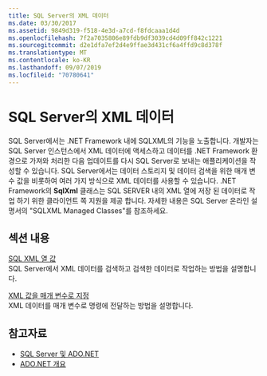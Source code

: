 ```yaml
---
title: SQL Server의 XML 데이터
ms.date: 03/30/2017
ms.assetid: 9849d319-f518-4e3d-a7cd-f8fdcaaa1d4d
ms.openlocfilehash: 7f2a7035806e89fdb9df3039cd4d09ff842c1221
ms.sourcegitcommit: d2e1dfa7ef2d4e9ffae3d431cf6a4ffd9c8d378f
ms.translationtype: MT
ms.contentlocale: ko-KR
ms.lasthandoff: 09/07/2019
ms.locfileid: "70780641"
---
```

# <a name="xml-data-in-sql-server"></a>SQL Server의 XML 데이터
SQL Server에서는 .NET Framework 내에 SQLXML의 기능을 노출합니다. 개발자는 SQL Server 인스턴스에서 XML 데이터에 액세스하고 데이터를 .NET Framework 환경으로 가져와 처리한 다음 업데이트를 다시 SQL Server로 보내는 애플리케이션을 작성할 수 있습니다. SQL Server에서는 데이터 스토리지 및 데이터 검색을 위한 매개 변수 값을 비롯하여 여러 가지 방식으로 XML 데이터를 사용할 수 있습니다. .NET Framework의 **SqlXml** 클래스는 SQL SERVER 내의 XML 열에 저장 된 데이터로 작업 하기 위한 클라이언트 쪽 지원을 제공 합니다. 자세한 내용은 SQL Server 온라인 설명서의 "SQLXML Managed Classes"를 참조하세요.  
  
## <a name="in-this-section"></a>섹션 내용  
 [SQL XML 열 값](sql-xml-column-values.md)  
 SQL Server에서 XML 데이터를 검색하고 검색한 데이터로 작업하는 방법을 설명합니다.  
  
 [XML 값을 매개 변수로 지정](specifying-xml-values-as-parameters.md)  
 XML 데이터를 매개 변수로 명령에 전달하는 방법을 설명합니다.  
  
## <a name="see-also"></a>참고자료

- [SQL Server 및 ADO.NET](index.md)
- [ADO.NET 개요](../ado-net-overview.md)
